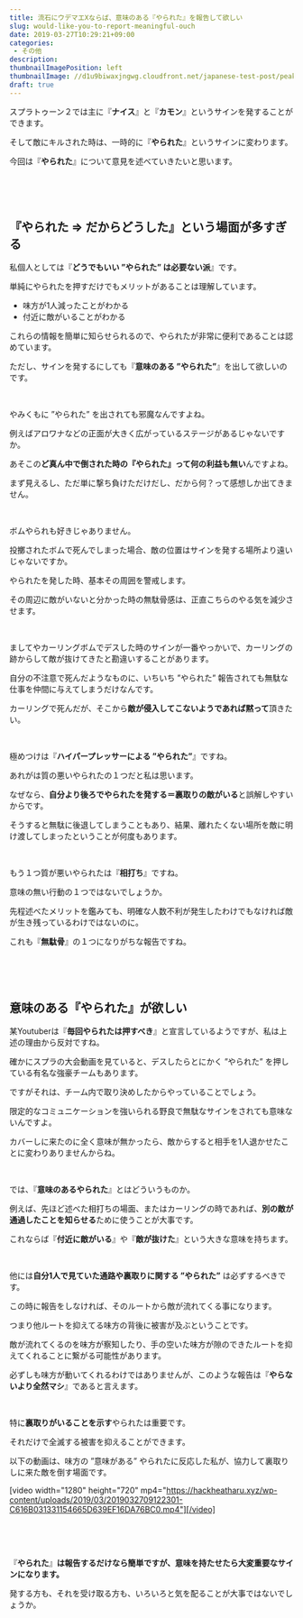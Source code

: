 ```yaml
---
title: 流石にウデマエXならば、意味のある『やられた』を報告して欲しい
slug: would-like-you-to-report-meaningful-ouch
date: 2019-03-27T10:29:21+09:00
categories: 
 - その他
description: 
thumbnailImagePosition: left
thumbnailImage: //d1u9biwaxjngwg.cloudfront.net/japanese-test-post/peak-140.jpg
draft: true
---
```

<!--more-->

スプラトゥーン２では主に『<strong>ナイス</strong>』と『<strong>カモン</strong>』というサインを発することができます。

そして敵にキルされた時は、一時的に『<strong>やられた</strong>』というサインに変わります。

今回は『<strong>やられた</strong>』について意見を述べていきたいと思います。

&nbsp;

&nbsp;
<h2>『やられた ⇒ だからどうした』という場面が多すぎる</h2>
私個人としては『<strong>どうでもいい ”やられた” は必要ない派</strong>』です。

単純にやられたを押すだけでもメリットがあることは理解しています。
<ul>
 	<li>味方が1人減ったことがわかる</li>
 	<li>付近に敵がいることがわかる</li>
</ul>
これらの情報を簡単に知らせられるので、やられたが非常に便利であることは認めています。

ただし、サインを発するにしても『<strong>意味のある ”やられた”</strong>』を出して欲しいのです。

&nbsp;

やみくもに ”やられた” を出されても邪魔なんですよね。

例えばアロワナなどの正面が大きく広がっているステージがあるじゃないですか。

あそこの<strong>ど真ん中で倒された時の『やられた』って何の利益も無い</strong>んですよね。

まず見えるし、ただ単に撃ち負けただけだし、だから何？って感想しか出てきません。

&nbsp;

ボムやられも好きじゃありません。

投擲されたボムで死んでしまった場合、敵の位置はサインを発する場所より遠いじゃないですか。

やられたを発した時、基本その周囲を警戒します。

その周辺に敵がいないと分かった時の無駄骨感は、正直こちらのやる気を減少させます。

&nbsp;

ましてやカーリングボムでデスした時のサインが一番やっかいで、カーリングの跡からして敵が抜けてきたと勘違いすることがあります。

自分の不注意で死んだようなものに、いちいち ”やられた” 報告されても無駄な仕事を仲間に与えてしまうだけなんです。

カーリングで死んだが、そこから<strong>敵が侵入してこないようであれば黙って</strong>頂きたい。

&nbsp;

極めつけは『<strong>ハイパープレッサーによる ”やられた”</strong>』ですね。

あれがは質の悪いやられたの１つだと私は思います。

なぜなら、<strong>自分より後ろでやられたを発する＝裏取りの敵がいる</strong>と誤解しやすいからです。

そうすると無駄に後退してしまうこともあり、結果、離れたくない場所を敵に明け渡してしまったということが何度もあります。

&nbsp;

もう１つ質が悪いやられたは『<strong>相打ち</strong>』ですね。

意味の無い行動の１つではないでしょうか。

先程述べたメリットを鑑みても、明確な人数不利が発生したわけでもなければ敵が生き残っているわけではないのに。

これも『<strong>無駄骨</strong>』の１つになりがちな報告ですね。

&nbsp;

&nbsp;
<h2>意味のある『やられた』が欲しい</h2>
某Youtuberは『<strong>毎回やられたは押すべき</strong>』と宣言しているようですが、私は上述の理由から反対ですね。

確かにスプラの大会動画を見ていると、デスしたらとにかく ”やられた” を押している有名な強豪チームもあります。

ですがそれは、チーム内で取り決めしたからやっていることでしょう。

限定的なコミュニケーションを強いられる野良で無駄なサインをされても意味ないんですよ。

カバーしに来たのに全く意味が無かったら、敵からすると相手を1人退かせたことに変わりありませんからね。

&nbsp;

では、『<strong>意味のあるやられた</strong>』とはどういうものか。

例えば、先ほど述べた相打ちの場面、またはカーリングの時であれば、<strong>別の敵が通過したことを知らせる</strong>ために使うことが大事です。

これならば『<strong>付近に敵がいる</strong>』や『<strong>敵が抜けた</strong>』という大きな意味を持ちます。

&nbsp;

他には<strong>自分1人で見ていた通路や裏取りに関する ”やられた”</strong> は必ずするべきです。

この時に報告をしなければ、そのルートから敵が流れてくる事になります。

つまり他ルートを抑えてる味方の背後に被害が及ぶということです。

敵が流れてくるのを味方が察知したり、手の空いた味方が隙のできたルートを抑えてくれることに繋がる可能性があります。

必ずしも味方が動いてくれるわけではありませんが、このような報告は『<strong>やらないより全然マシ</strong>』であると言えます。

&nbsp;

特に<strong>裏取りがいることを示す</strong>やられたは重要です。

それだけで全滅する被害を抑えることができます。

以下の動画は、味方の ”意味がある” やられたに反応した私が、協力して裏取りしに来た敵を倒す場面です。

[video width="1280" height="720" mp4="https://hackheatharu.xyz/wp-content/uploads/2019/03/2019032709122301-C616B031331154665D639EF16DA76BC0.mp4"][/video]

&nbsp;

&nbsp;

『<strong>やられた</strong>』<strong>は報告するだけなら簡単ですが、意味を持たせたら大変重要なサインになります。</strong>

発する方も、それを受け取る方も、いろいろと気を配ることが大事ではないでしょうか。
